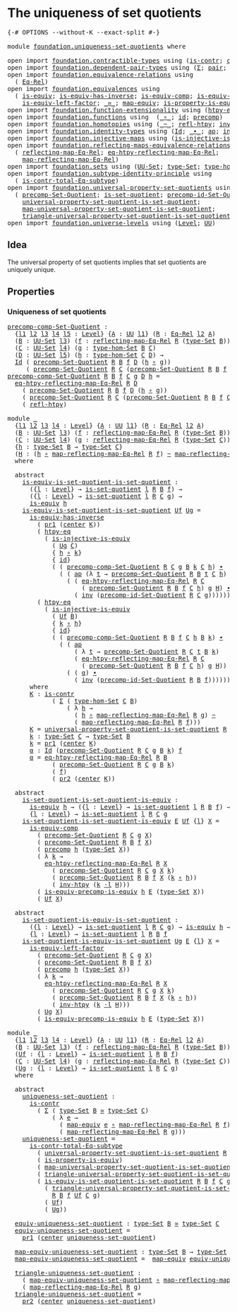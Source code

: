 # The uniqueness of set quotients

<pre class="Agda"><a id="44" class="Symbol">{-#</a> <a id="48" class="Keyword">OPTIONS</a> <a id="56" class="Pragma">--without-K</a> <a id="68" class="Pragma">--exact-split</a> <a id="82" class="Symbol">#-}</a>

<a id="87" class="Keyword">module</a> <a id="94" href="foundation.uniqueness-set-quotients.html" class="Module">foundation.uniqueness-set-quotients</a> <a id="130" class="Keyword">where</a>

<a id="137" class="Keyword">open</a> <a id="142" class="Keyword">import</a> <a id="149" href="foundation.contractible-types.html" class="Module">foundation.contractible-types</a> <a id="179" class="Keyword">using</a> <a id="185" class="Symbol">(</a><a id="186" href="foundation-core.contractible-types.html#992" class="Function">is-contr</a><a id="194" class="Symbol">;</a> <a id="196" href="foundation-core.contractible-types.html#1085" class="Function">center</a><a id="202" class="Symbol">)</a>
<a id="204" class="Keyword">open</a> <a id="209" class="Keyword">import</a> <a id="216" href="foundation.dependent-pair-types.html" class="Module">foundation.dependent-pair-types</a> <a id="248" class="Keyword">using</a> <a id="254" class="Symbol">(</a><a id="255" href="foundation-core.dependent-pair-types.html#502" class="Record">Σ</a><a id="256" class="Symbol">;</a> <a id="258" href="foundation-core.dependent-pair-types.html#575" class="InductiveConstructor">pair</a><a id="262" class="Symbol">;</a> <a id="264" href="foundation-core.dependent-pair-types.html#592" class="Field">pr1</a><a id="267" class="Symbol">;</a> <a id="269" href="foundation-core.dependent-pair-types.html#604" class="Field">pr2</a><a id="272" class="Symbol">)</a>
<a id="274" class="Keyword">open</a> <a id="279" class="Keyword">import</a> <a id="286" href="foundation.equivalence-relations.html" class="Module">foundation.equivalence-relations</a> <a id="319" class="Keyword">using</a>
  <a id="327" class="Symbol">(</a> <a id="329" href="foundation.equivalence-relations.html#957" class="Function">Eq-Rel</a><a id="335" class="Symbol">)</a>
<a id="337" class="Keyword">open</a> <a id="342" class="Keyword">import</a> <a id="349" href="foundation.equivalences.html" class="Module">foundation.equivalences</a> <a id="373" class="Keyword">using</a>
  <a id="381" class="Symbol">(</a> <a id="383" href="foundation-core.equivalences.html#1542" class="Function">is-equiv</a><a id="391" class="Symbol">;</a> <a id="393" href="foundation-core.equivalences.html#2999" class="Function">is-equiv-has-inverse</a><a id="413" class="Symbol">;</a> <a id="415" href="foundation-core.equivalences.html#7183" class="Function">is-equiv-comp</a><a id="428" class="Symbol">;</a> <a id="430" href="foundation.equivalences.html#7869" class="Function">is-equiv-precomp-is-equiv</a><a id="455" class="Symbol">;</a>
    <a id="461" href="foundation-core.equivalences.html#8158" class="Function">is-equiv-left-factor</a><a id="481" class="Symbol">;</a> <a id="483" href="foundation-core.equivalences.html#1607" class="Function Operator">_≃_</a><a id="486" class="Symbol">;</a> <a id="488" href="foundation-core.equivalences.html#1807" class="Function">map-equiv</a><a id="497" class="Symbol">;</a> <a id="499" href="foundation.equivalences.html#12215" class="Function">is-property-is-equiv</a><a id="519" class="Symbol">)</a>
<a id="521" class="Keyword">open</a> <a id="526" class="Keyword">import</a> <a id="533" href="foundation.function-extensionality.html" class="Module">foundation.function-extensionality</a> <a id="568" class="Keyword">using</a> <a id="574" class="Symbol">(</a><a id="575" href="foundation-core.function-extensionality.html#964" class="Function">htpy-eq</a><a id="582" class="Symbol">)</a>
<a id="584" class="Keyword">open</a> <a id="589" class="Keyword">import</a> <a id="596" href="foundation.functions.html" class="Module">foundation.functions</a> <a id="617" class="Keyword">using</a>  <a id="624" class="Symbol">(</a><a id="625" href="foundation-core.functions.html#407" class="Function Operator">_∘_</a><a id="628" class="Symbol">;</a> <a id="630" href="foundation-core.functions.html#309" class="Function">id</a><a id="632" class="Symbol">;</a> <a id="634" href="foundation-core.functions.html#925" class="Function">precomp</a><a id="641" class="Symbol">)</a>
<a id="643" class="Keyword">open</a> <a id="648" class="Keyword">import</a> <a id="655" href="foundation.homotopies.html" class="Module">foundation.homotopies</a> <a id="677" class="Keyword">using</a> <a id="683" class="Symbol">(</a><a id="684" href="foundation-core.homotopies.html#467" class="Function Operator">_~_</a><a id="687" class="Symbol">;</a> <a id="689" href="foundation-core.homotopies.html#632" class="Function">refl-htpy</a><a id="698" class="Symbol">;</a> <a id="700" href="foundation-core.homotopies.html#889" class="Function">inv-htpy</a><a id="708" class="Symbol">;</a> <a id="710" href="foundation-core.homotopies.html#1768" class="Function Operator">_·l_</a><a id="714" class="Symbol">)</a>
<a id="716" class="Keyword">open</a> <a id="721" class="Keyword">import</a> <a id="728" href="foundation.identity-types.html" class="Module">foundation.identity-types</a> <a id="754" class="Keyword">using</a> <a id="760" class="Symbol">(</a><a id="761" href="foundation-core.identity-types.html#641" class="Datatype">Id</a><a id="763" class="Symbol">;</a> <a id="765" href="foundation-core.identity-types.html#1239" class="Function Operator">_∙_</a><a id="768" class="Symbol">;</a> <a id="770" href="foundation-core.identity-types.html#2853" class="Function">ap</a><a id="772" class="Symbol">;</a> <a id="774" href="foundation-core.identity-types.html#1552" class="Function">inv</a><a id="777" class="Symbol">)</a>
<a id="779" class="Keyword">open</a> <a id="784" class="Keyword">import</a> <a id="791" href="foundation.injective-maps.html" class="Module">foundation.injective-maps</a> <a id="817" class="Keyword">using</a> <a id="823" class="Symbol">(</a><a id="824" href="foundation.injective-maps.html#2755" class="Function">is-injective-is-equiv</a><a id="845" class="Symbol">)</a>
<a id="847" class="Keyword">open</a> <a id="852" class="Keyword">import</a> <a id="859" href="foundation.reflecting-maps-equivalence-relations.html" class="Module">foundation.reflecting-maps-equivalence-relations</a> <a id="908" class="Keyword">using</a>
  <a id="916" class="Symbol">(</a> <a id="918" href="foundation.reflecting-maps-equivalence-relations.html#1565" class="Function">reflecting-map-Eq-Rel</a><a id="939" class="Symbol">;</a> <a id="941" href="foundation.reflecting-maps-equivalence-relations.html#4967" class="Function">eq-htpy-reflecting-map-Eq-Rel</a><a id="970" class="Symbol">;</a>
    <a id="976" href="foundation.reflecting-maps-equivalence-relations.html#1687" class="Function">map-reflecting-map-Eq-Rel</a><a id="1001" class="Symbol">)</a>
<a id="1003" class="Keyword">open</a> <a id="1008" class="Keyword">import</a> <a id="1015" href="foundation.sets.html" class="Module">foundation.sets</a> <a id="1031" class="Keyword">using</a> <a id="1037" class="Symbol">(</a><a id="1038" href="foundation-core.sets.html#1177" class="Function">UU-Set</a><a id="1044" class="Symbol">;</a> <a id="1046" href="foundation-core.sets.html#1291" class="Function">type-Set</a><a id="1054" class="Symbol">;</a> <a id="1056" href="foundation.sets.html#3622" class="Function">type-hom-Set</a><a id="1068" class="Symbol">)</a>
<a id="1070" class="Keyword">open</a> <a id="1075" class="Keyword">import</a> <a id="1082" href="foundation.subtype-identity-principle.html" class="Module">foundation.subtype-identity-principle</a> <a id="1120" class="Keyword">using</a>
  <a id="1128" class="Symbol">(</a> <a id="1130" href="foundation-core.subtype-identity-principle.html#1572" class="Function">is-contr-total-Eq-subtype</a><a id="1155" class="Symbol">)</a>
<a id="1157" class="Keyword">open</a> <a id="1162" class="Keyword">import</a> <a id="1169" href="foundation.universal-property-set-quotients.html" class="Module">foundation.universal-property-set-quotients</a> <a id="1213" class="Keyword">using</a>
  <a id="1221" class="Symbol">(</a> <a id="1223" href="foundation.universal-property-set-quotients.html#4303" class="Function">precomp-Set-Quotient</a><a id="1243" class="Symbol">;</a> <a id="1245" href="foundation.universal-property-set-quotients.html#4582" class="Function">is-set-quotient</a><a id="1260" class="Symbol">;</a> <a id="1262" href="foundation.universal-property-set-quotients.html#5560" class="Function">precomp-id-Set-Quotient</a><a id="1285" class="Symbol">;</a>
    <a id="1291" href="foundation.universal-property-set-quotients.html#6025" class="Function">universal-property-set-quotient-is-set-quotient</a><a id="1338" class="Symbol">;</a>
    <a id="1344" href="foundation.universal-property-set-quotients.html#6519" class="Function">map-universal-property-set-quotient-is-set-quotient</a><a id="1395" class="Symbol">;</a>
    <a id="1401" href="foundation.universal-property-set-quotients.html#6870" class="Function">triangle-universal-property-set-quotient-is-set-quotient</a><a id="1457" class="Symbol">)</a>
<a id="1459" class="Keyword">open</a> <a id="1464" class="Keyword">import</a> <a id="1471" href="foundation.universe-levels.html" class="Module">foundation.universe-levels</a> <a id="1498" class="Keyword">using</a> <a id="1504" class="Symbol">(</a><a id="1505" href="Agda.Primitive.html#597" class="Postulate">Level</a><a id="1510" class="Symbol">;</a> <a id="1512" href="foundation-core.universe-levels.html#222" class="Primitive">UU</a><a id="1514" class="Symbol">)</a>
</pre>
## Idea

The universal property of set quotients implies that set quotients are uniquely unique.

## Properties

### Uniqueness of set quotients

<pre class="Agda"><a id="precomp-comp-Set-Quotient"></a><a id="1675" href="foundation.uniqueness-set-quotients.html#1675" class="Function">precomp-comp-Set-Quotient</a> <a id="1701" class="Symbol">:</a>
  <a id="1705" class="Symbol">{</a><a id="1706" href="foundation.uniqueness-set-quotients.html#1706" class="Bound">l1</a> <a id="1709" href="foundation.uniqueness-set-quotients.html#1709" class="Bound">l2</a> <a id="1712" href="foundation.uniqueness-set-quotients.html#1712" class="Bound">l3</a> <a id="1715" href="foundation.uniqueness-set-quotients.html#1715" class="Bound">l4</a> <a id="1718" href="foundation.uniqueness-set-quotients.html#1718" class="Bound">l5</a> <a id="1721" class="Symbol">:</a> <a id="1723" href="Agda.Primitive.html#597" class="Postulate">Level</a><a id="1728" class="Symbol">}</a> <a id="1730" class="Symbol">{</a><a id="1731" href="foundation.uniqueness-set-quotients.html#1731" class="Bound">A</a> <a id="1733" class="Symbol">:</a> <a id="1735" href="foundation-core.universe-levels.html#222" class="Primitive">UU</a> <a id="1738" href="foundation.uniqueness-set-quotients.html#1706" class="Bound">l1</a><a id="1740" class="Symbol">}</a> <a id="1742" class="Symbol">(</a><a id="1743" href="foundation.uniqueness-set-quotients.html#1743" class="Bound">R</a> <a id="1745" class="Symbol">:</a> <a id="1747" href="foundation.equivalence-relations.html#957" class="Function">Eq-Rel</a> <a id="1754" href="foundation.uniqueness-set-quotients.html#1709" class="Bound">l2</a> <a id="1757" href="foundation.uniqueness-set-quotients.html#1731" class="Bound">A</a><a id="1758" class="Symbol">)</a>
  <a id="1762" class="Symbol">(</a><a id="1763" href="foundation.uniqueness-set-quotients.html#1763" class="Bound">B</a> <a id="1765" class="Symbol">:</a> <a id="1767" href="foundation-core.sets.html#1177" class="Function">UU-Set</a> <a id="1774" href="foundation.uniqueness-set-quotients.html#1712" class="Bound">l3</a><a id="1776" class="Symbol">)</a> <a id="1778" class="Symbol">(</a><a id="1779" href="foundation.uniqueness-set-quotients.html#1779" class="Bound">f</a> <a id="1781" class="Symbol">:</a> <a id="1783" href="foundation.reflecting-maps-equivalence-relations.html#1565" class="Function">reflecting-map-Eq-Rel</a> <a id="1805" href="foundation.uniqueness-set-quotients.html#1743" class="Bound">R</a> <a id="1807" class="Symbol">(</a><a id="1808" href="foundation-core.sets.html#1291" class="Function">type-Set</a> <a id="1817" href="foundation.uniqueness-set-quotients.html#1763" class="Bound">B</a><a id="1818" class="Symbol">))</a>
  <a id="1823" class="Symbol">(</a><a id="1824" href="foundation.uniqueness-set-quotients.html#1824" class="Bound">C</a> <a id="1826" class="Symbol">:</a> <a id="1828" href="foundation-core.sets.html#1177" class="Function">UU-Set</a> <a id="1835" href="foundation.uniqueness-set-quotients.html#1715" class="Bound">l4</a><a id="1837" class="Symbol">)</a> <a id="1839" class="Symbol">(</a><a id="1840" href="foundation.uniqueness-set-quotients.html#1840" class="Bound">g</a> <a id="1842" class="Symbol">:</a> <a id="1844" href="foundation.sets.html#3622" class="Function">type-hom-Set</a> <a id="1857" href="foundation.uniqueness-set-quotients.html#1763" class="Bound">B</a> <a id="1859" href="foundation.uniqueness-set-quotients.html#1824" class="Bound">C</a><a id="1860" class="Symbol">)</a>
  <a id="1864" class="Symbol">(</a><a id="1865" href="foundation.uniqueness-set-quotients.html#1865" class="Bound">D</a> <a id="1867" class="Symbol">:</a> <a id="1869" href="foundation-core.sets.html#1177" class="Function">UU-Set</a> <a id="1876" href="foundation.uniqueness-set-quotients.html#1718" class="Bound">l5</a><a id="1878" class="Symbol">)</a> <a id="1880" class="Symbol">(</a><a id="1881" href="foundation.uniqueness-set-quotients.html#1881" class="Bound">h</a> <a id="1883" class="Symbol">:</a> <a id="1885" href="foundation.sets.html#3622" class="Function">type-hom-Set</a> <a id="1898" href="foundation.uniqueness-set-quotients.html#1824" class="Bound">C</a> <a id="1900" href="foundation.uniqueness-set-quotients.html#1865" class="Bound">D</a><a id="1901" class="Symbol">)</a> <a id="1903" class="Symbol">→</a>
  <a id="1907" href="foundation-core.identity-types.html#641" class="Datatype">Id</a> <a id="1910" class="Symbol">(</a> <a id="1912" href="foundation.universal-property-set-quotients.html#4303" class="Function">precomp-Set-Quotient</a> <a id="1933" href="foundation.uniqueness-set-quotients.html#1743" class="Bound">R</a> <a id="1935" href="foundation.uniqueness-set-quotients.html#1763" class="Bound">B</a> <a id="1937" href="foundation.uniqueness-set-quotients.html#1779" class="Bound">f</a> <a id="1939" href="foundation.uniqueness-set-quotients.html#1865" class="Bound">D</a> <a id="1941" class="Symbol">(</a><a id="1942" href="foundation.uniqueness-set-quotients.html#1881" class="Bound">h</a> <a id="1944" href="foundation-core.functions.html#407" class="Function Operator">∘</a> <a id="1946" href="foundation.uniqueness-set-quotients.html#1840" class="Bound">g</a><a id="1947" class="Symbol">))</a>
     <a id="1955" class="Symbol">(</a> <a id="1957" href="foundation.universal-property-set-quotients.html#4303" class="Function">precomp-Set-Quotient</a> <a id="1978" href="foundation.uniqueness-set-quotients.html#1743" class="Bound">R</a> <a id="1980" href="foundation.uniqueness-set-quotients.html#1824" class="Bound">C</a> <a id="1982" class="Symbol">(</a><a id="1983" href="foundation.universal-property-set-quotients.html#4303" class="Function">precomp-Set-Quotient</a> <a id="2004" href="foundation.uniqueness-set-quotients.html#1743" class="Bound">R</a> <a id="2006" href="foundation.uniqueness-set-quotients.html#1763" class="Bound">B</a> <a id="2008" href="foundation.uniqueness-set-quotients.html#1779" class="Bound">f</a> <a id="2010" href="foundation.uniqueness-set-quotients.html#1824" class="Bound">C</a> <a id="2012" href="foundation.uniqueness-set-quotients.html#1840" class="Bound">g</a><a id="2013" class="Symbol">)</a> <a id="2015" href="foundation.uniqueness-set-quotients.html#1865" class="Bound">D</a> <a id="2017" href="foundation.uniqueness-set-quotients.html#1881" class="Bound">h</a><a id="2018" class="Symbol">)</a>
<a id="2020" href="foundation.uniqueness-set-quotients.html#1675" class="Function">precomp-comp-Set-Quotient</a> <a id="2046" href="foundation.uniqueness-set-quotients.html#2046" class="Bound">R</a> <a id="2048" href="foundation.uniqueness-set-quotients.html#2048" class="Bound">B</a> <a id="2050" href="foundation.uniqueness-set-quotients.html#2050" class="Bound">f</a> <a id="2052" href="foundation.uniqueness-set-quotients.html#2052" class="Bound">C</a> <a id="2054" href="foundation.uniqueness-set-quotients.html#2054" class="Bound">g</a> <a id="2056" href="foundation.uniqueness-set-quotients.html#2056" class="Bound">D</a> <a id="2058" href="foundation.uniqueness-set-quotients.html#2058" class="Bound">h</a> <a id="2060" class="Symbol">=</a>
  <a id="2064" href="foundation.reflecting-maps-equivalence-relations.html#4967" class="Function">eq-htpy-reflecting-map-Eq-Rel</a> <a id="2094" href="foundation.uniqueness-set-quotients.html#2046" class="Bound">R</a> <a id="2096" href="foundation.uniqueness-set-quotients.html#2056" class="Bound">D</a>
    <a id="2102" class="Symbol">(</a> <a id="2104" href="foundation.universal-property-set-quotients.html#4303" class="Function">precomp-Set-Quotient</a> <a id="2125" href="foundation.uniqueness-set-quotients.html#2046" class="Bound">R</a> <a id="2127" href="foundation.uniqueness-set-quotients.html#2048" class="Bound">B</a> <a id="2129" href="foundation.uniqueness-set-quotients.html#2050" class="Bound">f</a> <a id="2131" href="foundation.uniqueness-set-quotients.html#2056" class="Bound">D</a> <a id="2133" class="Symbol">(</a><a id="2134" href="foundation.uniqueness-set-quotients.html#2058" class="Bound">h</a> <a id="2136" href="foundation-core.functions.html#407" class="Function Operator">∘</a> <a id="2138" href="foundation.uniqueness-set-quotients.html#2054" class="Bound">g</a><a id="2139" class="Symbol">))</a>
    <a id="2146" class="Symbol">(</a> <a id="2148" href="foundation.universal-property-set-quotients.html#4303" class="Function">precomp-Set-Quotient</a> <a id="2169" href="foundation.uniqueness-set-quotients.html#2046" class="Bound">R</a> <a id="2171" href="foundation.uniqueness-set-quotients.html#2052" class="Bound">C</a> <a id="2173" class="Symbol">(</a><a id="2174" href="foundation.universal-property-set-quotients.html#4303" class="Function">precomp-Set-Quotient</a> <a id="2195" href="foundation.uniqueness-set-quotients.html#2046" class="Bound">R</a> <a id="2197" href="foundation.uniqueness-set-quotients.html#2048" class="Bound">B</a> <a id="2199" href="foundation.uniqueness-set-quotients.html#2050" class="Bound">f</a> <a id="2201" href="foundation.uniqueness-set-quotients.html#2052" class="Bound">C</a> <a id="2203" href="foundation.uniqueness-set-quotients.html#2054" class="Bound">g</a><a id="2204" class="Symbol">)</a> <a id="2206" href="foundation.uniqueness-set-quotients.html#2056" class="Bound">D</a> <a id="2208" href="foundation.uniqueness-set-quotients.html#2058" class="Bound">h</a><a id="2209" class="Symbol">)</a>
    <a id="2215" class="Symbol">(</a> <a id="2217" href="foundation-core.homotopies.html#632" class="Function">refl-htpy</a><a id="2226" class="Symbol">)</a>

<a id="2229" class="Keyword">module</a> <a id="2236" href="foundation.uniqueness-set-quotients.html#2236" class="Module">_</a>
  <a id="2240" class="Symbol">{</a><a id="2241" href="foundation.uniqueness-set-quotients.html#2241" class="Bound">l1</a> <a id="2244" href="foundation.uniqueness-set-quotients.html#2244" class="Bound">l2</a> <a id="2247" href="foundation.uniqueness-set-quotients.html#2247" class="Bound">l3</a> <a id="2250" href="foundation.uniqueness-set-quotients.html#2250" class="Bound">l4</a> <a id="2253" class="Symbol">:</a> <a id="2255" href="Agda.Primitive.html#597" class="Postulate">Level</a><a id="2260" class="Symbol">}</a> <a id="2262" class="Symbol">{</a><a id="2263" href="foundation.uniqueness-set-quotients.html#2263" class="Bound">A</a> <a id="2265" class="Symbol">:</a> <a id="2267" href="foundation-core.universe-levels.html#222" class="Primitive">UU</a> <a id="2270" href="foundation.uniqueness-set-quotients.html#2241" class="Bound">l1</a><a id="2272" class="Symbol">}</a> <a id="2274" class="Symbol">(</a><a id="2275" href="foundation.uniqueness-set-quotients.html#2275" class="Bound">R</a> <a id="2277" class="Symbol">:</a> <a id="2279" href="foundation.equivalence-relations.html#957" class="Function">Eq-Rel</a> <a id="2286" href="foundation.uniqueness-set-quotients.html#2244" class="Bound">l2</a> <a id="2289" href="foundation.uniqueness-set-quotients.html#2263" class="Bound">A</a><a id="2290" class="Symbol">)</a>
  <a id="2294" class="Symbol">(</a><a id="2295" href="foundation.uniqueness-set-quotients.html#2295" class="Bound">B</a> <a id="2297" class="Symbol">:</a> <a id="2299" href="foundation-core.sets.html#1177" class="Function">UU-Set</a> <a id="2306" href="foundation.uniqueness-set-quotients.html#2247" class="Bound">l3</a><a id="2308" class="Symbol">)</a> <a id="2310" class="Symbol">(</a><a id="2311" href="foundation.uniqueness-set-quotients.html#2311" class="Bound">f</a> <a id="2313" class="Symbol">:</a> <a id="2315" href="foundation.reflecting-maps-equivalence-relations.html#1565" class="Function">reflecting-map-Eq-Rel</a> <a id="2337" href="foundation.uniqueness-set-quotients.html#2275" class="Bound">R</a> <a id="2339" class="Symbol">(</a><a id="2340" href="foundation-core.sets.html#1291" class="Function">type-Set</a> <a id="2349" href="foundation.uniqueness-set-quotients.html#2295" class="Bound">B</a><a id="2350" class="Symbol">))</a>
  <a id="2355" class="Symbol">(</a><a id="2356" href="foundation.uniqueness-set-quotients.html#2356" class="Bound">C</a> <a id="2358" class="Symbol">:</a> <a id="2360" href="foundation-core.sets.html#1177" class="Function">UU-Set</a> <a id="2367" href="foundation.uniqueness-set-quotients.html#2250" class="Bound">l4</a><a id="2369" class="Symbol">)</a> <a id="2371" class="Symbol">(</a><a id="2372" href="foundation.uniqueness-set-quotients.html#2372" class="Bound">g</a> <a id="2374" class="Symbol">:</a> <a id="2376" href="foundation.reflecting-maps-equivalence-relations.html#1565" class="Function">reflecting-map-Eq-Rel</a> <a id="2398" href="foundation.uniqueness-set-quotients.html#2275" class="Bound">R</a> <a id="2400" class="Symbol">(</a><a id="2401" href="foundation-core.sets.html#1291" class="Function">type-Set</a> <a id="2410" href="foundation.uniqueness-set-quotients.html#2356" class="Bound">C</a><a id="2411" class="Symbol">))</a>
  <a id="2416" class="Symbol">{</a><a id="2417" href="foundation.uniqueness-set-quotients.html#2417" class="Bound">h</a> <a id="2419" class="Symbol">:</a> <a id="2421" href="foundation-core.sets.html#1291" class="Function">type-Set</a> <a id="2430" href="foundation.uniqueness-set-quotients.html#2295" class="Bound">B</a> <a id="2432" class="Symbol">→</a> <a id="2434" href="foundation-core.sets.html#1291" class="Function">type-Set</a> <a id="2443" href="foundation.uniqueness-set-quotients.html#2356" class="Bound">C</a><a id="2444" class="Symbol">}</a>
  <a id="2448" class="Symbol">(</a><a id="2449" href="foundation.uniqueness-set-quotients.html#2449" class="Bound">H</a> <a id="2451" class="Symbol">:</a> <a id="2453" class="Symbol">(</a><a id="2454" href="foundation.uniqueness-set-quotients.html#2417" class="Bound">h</a> <a id="2456" href="foundation-core.functions.html#407" class="Function Operator">∘</a> <a id="2458" href="foundation.reflecting-maps-equivalence-relations.html#1687" class="Function">map-reflecting-map-Eq-Rel</a> <a id="2484" href="foundation.uniqueness-set-quotients.html#2275" class="Bound">R</a> <a id="2486" href="foundation.uniqueness-set-quotients.html#2311" class="Bound">f</a><a id="2487" class="Symbol">)</a> <a id="2489" href="foundation-core.homotopies.html#467" class="Function Operator">~</a> <a id="2491" href="foundation.reflecting-maps-equivalence-relations.html#1687" class="Function">map-reflecting-map-Eq-Rel</a> <a id="2517" href="foundation.uniqueness-set-quotients.html#2275" class="Bound">R</a> <a id="2519" href="foundation.uniqueness-set-quotients.html#2372" class="Bound">g</a><a id="2520" class="Symbol">)</a>
  <a id="2524" class="Keyword">where</a>

  <a id="2533" class="Keyword">abstract</a>
    <a id="2546" href="foundation.uniqueness-set-quotients.html#2546" class="Function">is-equiv-is-set-quotient-is-set-quotient</a> <a id="2587" class="Symbol">:</a>
      <a id="2595" class="Symbol">({</a><a id="2597" href="foundation.uniqueness-set-quotients.html#2597" class="Bound">l</a> <a id="2599" class="Symbol">:</a> <a id="2601" href="Agda.Primitive.html#597" class="Postulate">Level</a><a id="2606" class="Symbol">}</a> <a id="2608" class="Symbol">→</a> <a id="2610" href="foundation.universal-property-set-quotients.html#4582" class="Function">is-set-quotient</a> <a id="2626" href="foundation.uniqueness-set-quotients.html#2597" class="Bound">l</a> <a id="2628" href="foundation.uniqueness-set-quotients.html#2275" class="Bound">R</a> <a id="2630" href="foundation.uniqueness-set-quotients.html#2295" class="Bound">B</a> <a id="2632" href="foundation.uniqueness-set-quotients.html#2311" class="Bound">f</a><a id="2633" class="Symbol">)</a> <a id="2635" class="Symbol">→</a>
      <a id="2643" class="Symbol">({</a><a id="2645" href="foundation.uniqueness-set-quotients.html#2645" class="Bound">l</a> <a id="2647" class="Symbol">:</a> <a id="2649" href="Agda.Primitive.html#597" class="Postulate">Level</a><a id="2654" class="Symbol">}</a> <a id="2656" class="Symbol">→</a> <a id="2658" href="foundation.universal-property-set-quotients.html#4582" class="Function">is-set-quotient</a> <a id="2674" href="foundation.uniqueness-set-quotients.html#2645" class="Bound">l</a> <a id="2676" href="foundation.uniqueness-set-quotients.html#2275" class="Bound">R</a> <a id="2678" href="foundation.uniqueness-set-quotients.html#2356" class="Bound">C</a> <a id="2680" href="foundation.uniqueness-set-quotients.html#2372" class="Bound">g</a><a id="2681" class="Symbol">)</a> <a id="2683" class="Symbol">→</a>
      <a id="2691" href="foundation-core.equivalences.html#1542" class="Function">is-equiv</a> <a id="2700" href="foundation.uniqueness-set-quotients.html#2417" class="Bound">h</a>
    <a id="2706" href="foundation.uniqueness-set-quotients.html#2546" class="Function">is-equiv-is-set-quotient-is-set-quotient</a> <a id="2747" href="foundation.uniqueness-set-quotients.html#2747" class="Bound">Uf</a> <a id="2750" href="foundation.uniqueness-set-quotients.html#2750" class="Bound">Ug</a> <a id="2753" class="Symbol">=</a>
      <a id="2761" href="foundation-core.equivalences.html#2999" class="Function">is-equiv-has-inverse</a> 
        <a id="2791" class="Symbol">(</a> <a id="2793" href="foundation-core.dependent-pair-types.html#592" class="Field">pr1</a> <a id="2797" class="Symbol">(</a><a id="2798" href="foundation-core.contractible-types.html#1085" class="Function">center</a> <a id="2805" href="foundation.uniqueness-set-quotients.html#3691" class="Function">K</a><a id="2806" class="Symbol">))</a>
        <a id="2817" class="Symbol">(</a> <a id="2819" href="foundation-core.function-extensionality.html#964" class="Function">htpy-eq</a>
          <a id="2837" class="Symbol">(</a> <a id="2839" href="foundation.injective-maps.html#2755" class="Function">is-injective-is-equiv</a>
            <a id="2873" class="Symbol">(</a> <a id="2875" href="foundation.uniqueness-set-quotients.html#2750" class="Bound">Ug</a> <a id="2878" href="foundation.uniqueness-set-quotients.html#2356" class="Bound">C</a><a id="2879" class="Symbol">)</a>
            <a id="2893" class="Symbol">{</a> <a id="2895" href="foundation.uniqueness-set-quotients.html#2417" class="Bound">h</a> <a id="2897" href="foundation-core.functions.html#407" class="Function Operator">∘</a> <a id="2899" href="foundation.uniqueness-set-quotients.html#3951" class="Function">k</a><a id="2900" class="Symbol">}</a>
            <a id="2914" class="Symbol">{</a> <a id="2916" href="foundation-core.functions.html#309" class="Function">id</a><a id="2918" class="Symbol">}</a>
            <a id="2932" class="Symbol">(</a> <a id="2934" class="Symbol">(</a> <a id="2936" href="foundation.uniqueness-set-quotients.html#1675" class="Function">precomp-comp-Set-Quotient</a> <a id="2962" href="foundation.uniqueness-set-quotients.html#2275" class="Bound">R</a> <a id="2964" href="foundation.uniqueness-set-quotients.html#2356" class="Bound">C</a> <a id="2966" href="foundation.uniqueness-set-quotients.html#2372" class="Bound">g</a> <a id="2968" href="foundation.uniqueness-set-quotients.html#2295" class="Bound">B</a> <a id="2970" href="foundation.uniqueness-set-quotients.html#3951" class="Function">k</a> <a id="2972" href="foundation.uniqueness-set-quotients.html#2356" class="Bound">C</a> <a id="2974" href="foundation.uniqueness-set-quotients.html#2417" class="Bound">h</a><a id="2975" class="Symbol">)</a> <a id="2977" href="foundation-core.identity-types.html#1239" class="Function Operator">∙</a>
              <a id="2993" class="Symbol">(</a> <a id="2995" class="Symbol">(</a> <a id="2997" href="foundation-core.identity-types.html#2853" class="Function">ap</a> <a id="3000" class="Symbol">(λ</a> <a id="3003" href="foundation.uniqueness-set-quotients.html#3003" class="Bound">t</a> <a id="3005" class="Symbol">→</a> <a id="3007" href="foundation.universal-property-set-quotients.html#4303" class="Function">precomp-Set-Quotient</a> <a id="3028" href="foundation.uniqueness-set-quotients.html#2275" class="Bound">R</a> <a id="3030" href="foundation.uniqueness-set-quotients.html#2295" class="Bound">B</a> <a id="3032" href="foundation.uniqueness-set-quotients.html#3003" class="Bound">t</a> <a id="3034" href="foundation.uniqueness-set-quotients.html#2356" class="Bound">C</a> <a id="3036" href="foundation.uniqueness-set-quotients.html#2417" class="Bound">h</a><a id="3037" class="Symbol">)</a> <a id="3039" href="foundation.uniqueness-set-quotients.html#4010" class="Function">α</a><a id="3040" class="Symbol">)</a> <a id="3042" href="foundation-core.identity-types.html#1239" class="Function Operator">∙</a>
                <a id="3060" class="Symbol">(</a> <a id="3062" class="Symbol">(</a> <a id="3064" href="foundation.reflecting-maps-equivalence-relations.html#4967" class="Function">eq-htpy-reflecting-map-Eq-Rel</a> <a id="3094" href="foundation.uniqueness-set-quotients.html#2275" class="Bound">R</a> <a id="3096" href="foundation.uniqueness-set-quotients.html#2356" class="Bound">C</a>
                    <a id="3118" class="Symbol">(</a> <a id="3120" href="foundation.universal-property-set-quotients.html#4303" class="Function">precomp-Set-Quotient</a> <a id="3141" href="foundation.uniqueness-set-quotients.html#2275" class="Bound">R</a> <a id="3143" href="foundation.uniqueness-set-quotients.html#2295" class="Bound">B</a> <a id="3145" href="foundation.uniqueness-set-quotients.html#2311" class="Bound">f</a> <a id="3147" href="foundation.uniqueness-set-quotients.html#2356" class="Bound">C</a> <a id="3149" href="foundation.uniqueness-set-quotients.html#2417" class="Bound">h</a><a id="3150" class="Symbol">)</a> <a id="3152" href="foundation.uniqueness-set-quotients.html#2372" class="Bound">g</a> <a id="3154" href="foundation.uniqueness-set-quotients.html#2449" class="Bound">H</a><a id="3155" class="Symbol">)</a> <a id="3157" href="foundation-core.identity-types.html#1239" class="Function Operator">∙</a>
                  <a id="3177" class="Symbol">(</a> <a id="3179" href="foundation-core.identity-types.html#1552" class="Function">inv</a> <a id="3183" class="Symbol">(</a><a id="3184" href="foundation.universal-property-set-quotients.html#5560" class="Function">precomp-id-Set-Quotient</a> <a id="3208" href="foundation.uniqueness-set-quotients.html#2275" class="Bound">R</a> <a id="3210" href="foundation.uniqueness-set-quotients.html#2356" class="Bound">C</a> <a id="3212" href="foundation.uniqueness-set-quotients.html#2372" class="Bound">g</a><a id="3213" class="Symbol">)))))))</a>
        <a id="3229" class="Symbol">(</a> <a id="3231" href="foundation-core.function-extensionality.html#964" class="Function">htpy-eq</a>
          <a id="3249" class="Symbol">(</a> <a id="3251" href="foundation.injective-maps.html#2755" class="Function">is-injective-is-equiv</a>
            <a id="3285" class="Symbol">(</a> <a id="3287" href="foundation.uniqueness-set-quotients.html#2747" class="Bound">Uf</a> <a id="3290" href="foundation.uniqueness-set-quotients.html#2295" class="Bound">B</a><a id="3291" class="Symbol">)</a>
            <a id="3305" class="Symbol">{</a> <a id="3307" href="foundation.uniqueness-set-quotients.html#3951" class="Function">k</a> <a id="3309" href="foundation-core.functions.html#407" class="Function Operator">∘</a> <a id="3311" href="foundation.uniqueness-set-quotients.html#2417" class="Bound">h</a><a id="3312" class="Symbol">}</a>
            <a id="3326" class="Symbol">{</a> <a id="3328" href="foundation-core.functions.html#309" class="Function">id</a><a id="3330" class="Symbol">}</a>
            <a id="3344" class="Symbol">(</a> <a id="3346" class="Symbol">(</a> <a id="3348" href="foundation.uniqueness-set-quotients.html#1675" class="Function">precomp-comp-Set-Quotient</a> <a id="3374" href="foundation.uniqueness-set-quotients.html#2275" class="Bound">R</a> <a id="3376" href="foundation.uniqueness-set-quotients.html#2295" class="Bound">B</a> <a id="3378" href="foundation.uniqueness-set-quotients.html#2311" class="Bound">f</a> <a id="3380" href="foundation.uniqueness-set-quotients.html#2356" class="Bound">C</a> <a id="3382" href="foundation.uniqueness-set-quotients.html#2417" class="Bound">h</a> <a id="3384" href="foundation.uniqueness-set-quotients.html#2295" class="Bound">B</a> <a id="3386" href="foundation.uniqueness-set-quotients.html#3951" class="Function">k</a><a id="3387" class="Symbol">)</a> <a id="3389" href="foundation-core.identity-types.html#1239" class="Function Operator">∙</a>
              <a id="3405" class="Symbol">(</a> <a id="3407" class="Symbol">(</a> <a id="3409" href="foundation-core.identity-types.html#2853" class="Function">ap</a>
                  <a id="3430" class="Symbol">(</a> <a id="3432" class="Symbol">λ</a> <a id="3434" href="foundation.uniqueness-set-quotients.html#3434" class="Bound">t</a> <a id="3436" class="Symbol">→</a> <a id="3438" href="foundation.universal-property-set-quotients.html#4303" class="Function">precomp-Set-Quotient</a> <a id="3459" href="foundation.uniqueness-set-quotients.html#2275" class="Bound">R</a> <a id="3461" href="foundation.uniqueness-set-quotients.html#2356" class="Bound">C</a> <a id="3463" href="foundation.uniqueness-set-quotients.html#3434" class="Bound">t</a> <a id="3465" href="foundation.uniqueness-set-quotients.html#2295" class="Bound">B</a> <a id="3467" href="foundation.uniqueness-set-quotients.html#3951" class="Function">k</a><a id="3468" class="Symbol">)</a>
                  <a id="3488" class="Symbol">(</a> <a id="3490" href="foundation.reflecting-maps-equivalence-relations.html#4967" class="Function">eq-htpy-reflecting-map-Eq-Rel</a> <a id="3520" href="foundation.uniqueness-set-quotients.html#2275" class="Bound">R</a> <a id="3522" href="foundation.uniqueness-set-quotients.html#2356" class="Bound">C</a>
                    <a id="3544" class="Symbol">(</a> <a id="3546" href="foundation.universal-property-set-quotients.html#4303" class="Function">precomp-Set-Quotient</a> <a id="3567" href="foundation.uniqueness-set-quotients.html#2275" class="Bound">R</a> <a id="3569" href="foundation.uniqueness-set-quotients.html#2295" class="Bound">B</a> <a id="3571" href="foundation.uniqueness-set-quotients.html#2311" class="Bound">f</a> <a id="3573" href="foundation.uniqueness-set-quotients.html#2356" class="Bound">C</a> <a id="3575" href="foundation.uniqueness-set-quotients.html#2417" class="Bound">h</a><a id="3576" class="Symbol">)</a> <a id="3578" href="foundation.uniqueness-set-quotients.html#2372" class="Bound">g</a> <a id="3580" href="foundation.uniqueness-set-quotients.html#2449" class="Bound">H</a><a id="3581" class="Symbol">))</a> <a id="3584" href="foundation-core.identity-types.html#1239" class="Function Operator">∙</a>
                <a id="3602" class="Symbol">(</a> <a id="3604" class="Symbol">(</a> <a id="3606" href="foundation.uniqueness-set-quotients.html#4010" class="Function">α</a><a id="3607" class="Symbol">)</a> <a id="3609" href="foundation-core.identity-types.html#1239" class="Function Operator">∙</a>
                  <a id="3629" class="Symbol">(</a> <a id="3631" href="foundation-core.identity-types.html#1552" class="Function">inv</a> <a id="3635" class="Symbol">(</a><a id="3636" href="foundation.universal-property-set-quotients.html#5560" class="Function">precomp-id-Set-Quotient</a> <a id="3660" href="foundation.uniqueness-set-quotients.html#2275" class="Bound">R</a> <a id="3662" href="foundation.uniqueness-set-quotients.html#2295" class="Bound">B</a> <a id="3664" href="foundation.uniqueness-set-quotients.html#2311" class="Bound">f</a><a id="3665" class="Symbol">)))))))</a>
      <a id="3679" class="Keyword">where</a>
      <a id="3691" href="foundation.uniqueness-set-quotients.html#3691" class="Function">K</a> <a id="3693" class="Symbol">:</a> <a id="3695" href="foundation-core.contractible-types.html#992" class="Function">is-contr</a>
            <a id="3716" class="Symbol">(</a> <a id="3718" href="foundation-core.dependent-pair-types.html#502" class="Record">Σ</a> <a id="3720" class="Symbol">(</a> <a id="3722" href="foundation.sets.html#3622" class="Function">type-hom-Set</a> <a id="3735" href="foundation.uniqueness-set-quotients.html#2356" class="Bound">C</a> <a id="3737" href="foundation.uniqueness-set-quotients.html#2295" class="Bound">B</a><a id="3738" class="Symbol">)</a>
                <a id="3756" class="Symbol">(</a> <a id="3758" class="Symbol">λ</a> <a id="3760" href="foundation.uniqueness-set-quotients.html#3760" class="Bound">h</a> <a id="3762" class="Symbol">→</a>
                  <a id="3782" class="Symbol">(</a> <a id="3784" href="foundation.uniqueness-set-quotients.html#3760" class="Bound">h</a> <a id="3786" href="foundation-core.functions.html#407" class="Function Operator">∘</a> <a id="3788" href="foundation.reflecting-maps-equivalence-relations.html#1687" class="Function">map-reflecting-map-Eq-Rel</a> <a id="3814" href="foundation.uniqueness-set-quotients.html#2275" class="Bound">R</a> <a id="3816" href="foundation.uniqueness-set-quotients.html#2372" class="Bound">g</a><a id="3817" class="Symbol">)</a> <a id="3819" href="foundation-core.homotopies.html#467" class="Function Operator">~</a>
                  <a id="3839" class="Symbol">(</a> <a id="3841" href="foundation.reflecting-maps-equivalence-relations.html#1687" class="Function">map-reflecting-map-Eq-Rel</a> <a id="3867" href="foundation.uniqueness-set-quotients.html#2275" class="Bound">R</a> <a id="3869" href="foundation.uniqueness-set-quotients.html#2311" class="Bound">f</a><a id="3870" class="Symbol">)))</a>
      <a id="3880" href="foundation.uniqueness-set-quotients.html#3691" class="Function">K</a> <a id="3882" class="Symbol">=</a> <a id="3884" href="foundation.universal-property-set-quotients.html#6025" class="Function">universal-property-set-quotient-is-set-quotient</a> <a id="3932" href="foundation.uniqueness-set-quotients.html#2275" class="Bound">R</a> <a id="3934" href="foundation.uniqueness-set-quotients.html#2356" class="Bound">C</a> <a id="3936" href="foundation.uniqueness-set-quotients.html#2372" class="Bound">g</a> <a id="3938" href="foundation.uniqueness-set-quotients.html#2750" class="Bound">Ug</a> <a id="3941" href="foundation.uniqueness-set-quotients.html#2295" class="Bound">B</a> <a id="3943" href="foundation.uniqueness-set-quotients.html#2311" class="Bound">f</a>
      <a id="3951" href="foundation.uniqueness-set-quotients.html#3951" class="Function">k</a> <a id="3953" class="Symbol">:</a> <a id="3955" href="foundation-core.sets.html#1291" class="Function">type-Set</a> <a id="3964" href="foundation.uniqueness-set-quotients.html#2356" class="Bound">C</a> <a id="3966" class="Symbol">→</a> <a id="3968" href="foundation-core.sets.html#1291" class="Function">type-Set</a> <a id="3977" href="foundation.uniqueness-set-quotients.html#2295" class="Bound">B</a>
      <a id="3985" href="foundation.uniqueness-set-quotients.html#3951" class="Function">k</a> <a id="3987" class="Symbol">=</a> <a id="3989" href="foundation-core.dependent-pair-types.html#592" class="Field">pr1</a> <a id="3993" class="Symbol">(</a><a id="3994" href="foundation-core.contractible-types.html#1085" class="Function">center</a> <a id="4001" href="foundation.uniqueness-set-quotients.html#3691" class="Function">K</a><a id="4002" class="Symbol">)</a>
      <a id="4010" href="foundation.uniqueness-set-quotients.html#4010" class="Function">α</a> <a id="4012" class="Symbol">:</a> <a id="4014" href="foundation-core.identity-types.html#641" class="Datatype">Id</a> <a id="4017" class="Symbol">(</a><a id="4018" href="foundation.universal-property-set-quotients.html#4303" class="Function">precomp-Set-Quotient</a> <a id="4039" href="foundation.uniqueness-set-quotients.html#2275" class="Bound">R</a> <a id="4041" href="foundation.uniqueness-set-quotients.html#2356" class="Bound">C</a> <a id="4043" href="foundation.uniqueness-set-quotients.html#2372" class="Bound">g</a> <a id="4045" href="foundation.uniqueness-set-quotients.html#2295" class="Bound">B</a> <a id="4047" href="foundation.uniqueness-set-quotients.html#3951" class="Function">k</a><a id="4048" class="Symbol">)</a> <a id="4050" href="foundation.uniqueness-set-quotients.html#2311" class="Bound">f</a>
      <a id="4058" href="foundation.uniqueness-set-quotients.html#4010" class="Function">α</a> <a id="4060" class="Symbol">=</a> <a id="4062" href="foundation.reflecting-maps-equivalence-relations.html#4967" class="Function">eq-htpy-reflecting-map-Eq-Rel</a> <a id="4092" href="foundation.uniqueness-set-quotients.html#2275" class="Bound">R</a> <a id="4094" href="foundation.uniqueness-set-quotients.html#2295" class="Bound">B</a>
            <a id="4108" class="Symbol">(</a> <a id="4110" href="foundation.universal-property-set-quotients.html#4303" class="Function">precomp-Set-Quotient</a> <a id="4131" href="foundation.uniqueness-set-quotients.html#2275" class="Bound">R</a> <a id="4133" href="foundation.uniqueness-set-quotients.html#2356" class="Bound">C</a> <a id="4135" href="foundation.uniqueness-set-quotients.html#2372" class="Bound">g</a> <a id="4137" href="foundation.uniqueness-set-quotients.html#2295" class="Bound">B</a> <a id="4139" href="foundation.uniqueness-set-quotients.html#3951" class="Function">k</a><a id="4140" class="Symbol">)</a>
            <a id="4154" class="Symbol">(</a> <a id="4156" href="foundation.uniqueness-set-quotients.html#2311" class="Bound">f</a><a id="4157" class="Symbol">)</a>
            <a id="4171" class="Symbol">(</a> <a id="4173" href="foundation-core.dependent-pair-types.html#604" class="Field">pr2</a> <a id="4177" class="Symbol">(</a><a id="4178" href="foundation-core.contractible-types.html#1085" class="Function">center</a> <a id="4185" href="foundation.uniqueness-set-quotients.html#3691" class="Function">K</a><a id="4186" class="Symbol">))</a>

  <a id="4192" class="Keyword">abstract</a>
    <a id="4205" href="foundation.uniqueness-set-quotients.html#4205" class="Function">is-set-quotient-is-set-quotient-is-equiv</a> <a id="4246" class="Symbol">:</a>
      <a id="4254" href="foundation-core.equivalences.html#1542" class="Function">is-equiv</a> <a id="4263" href="foundation.uniqueness-set-quotients.html#2417" class="Bound">h</a> <a id="4265" class="Symbol">→</a> <a id="4267" class="Symbol">({</a><a id="4269" href="foundation.uniqueness-set-quotients.html#4269" class="Bound">l</a> <a id="4271" class="Symbol">:</a> <a id="4273" href="Agda.Primitive.html#597" class="Postulate">Level</a><a id="4278" class="Symbol">}</a> <a id="4280" class="Symbol">→</a> <a id="4282" href="foundation.universal-property-set-quotients.html#4582" class="Function">is-set-quotient</a> <a id="4298" href="foundation.uniqueness-set-quotients.html#4269" class="Bound">l</a> <a id="4300" href="foundation.uniqueness-set-quotients.html#2275" class="Bound">R</a> <a id="4302" href="foundation.uniqueness-set-quotients.html#2295" class="Bound">B</a> <a id="4304" href="foundation.uniqueness-set-quotients.html#2311" class="Bound">f</a><a id="4305" class="Symbol">)</a> <a id="4307" class="Symbol">→</a>
      <a id="4315" class="Symbol">{</a><a id="4316" href="foundation.uniqueness-set-quotients.html#4316" class="Bound">l</a> <a id="4318" class="Symbol">:</a> <a id="4320" href="Agda.Primitive.html#597" class="Postulate">Level</a><a id="4325" class="Symbol">}</a> <a id="4327" class="Symbol">→</a> <a id="4329" href="foundation.universal-property-set-quotients.html#4582" class="Function">is-set-quotient</a> <a id="4345" href="foundation.uniqueness-set-quotients.html#4316" class="Bound">l</a> <a id="4347" href="foundation.uniqueness-set-quotients.html#2275" class="Bound">R</a> <a id="4349" href="foundation.uniqueness-set-quotients.html#2356" class="Bound">C</a> <a id="4351" href="foundation.uniqueness-set-quotients.html#2372" class="Bound">g</a>
    <a id="4357" href="foundation.uniqueness-set-quotients.html#4205" class="Function">is-set-quotient-is-set-quotient-is-equiv</a> <a id="4398" href="foundation.uniqueness-set-quotients.html#4398" class="Bound">E</a> <a id="4400" href="foundation.uniqueness-set-quotients.html#4400" class="Bound">Uf</a> <a id="4403" class="Symbol">{</a><a id="4404" href="foundation.uniqueness-set-quotients.html#4404" class="Bound">l</a><a id="4405" class="Symbol">}</a> <a id="4407" href="foundation.uniqueness-set-quotients.html#4407" class="Bound">X</a> <a id="4409" class="Symbol">=</a>
      <a id="4417" href="foundation-core.equivalences.html#7183" class="Function">is-equiv-comp</a>
        <a id="4439" class="Symbol">(</a> <a id="4441" href="foundation.universal-property-set-quotients.html#4303" class="Function">precomp-Set-Quotient</a> <a id="4462" href="foundation.uniqueness-set-quotients.html#2275" class="Bound">R</a> <a id="4464" href="foundation.uniqueness-set-quotients.html#2356" class="Bound">C</a> <a id="4466" href="foundation.uniqueness-set-quotients.html#2372" class="Bound">g</a> <a id="4468" href="foundation.uniqueness-set-quotients.html#4407" class="Bound">X</a><a id="4469" class="Symbol">)</a>
        <a id="4479" class="Symbol">(</a> <a id="4481" href="foundation.universal-property-set-quotients.html#4303" class="Function">precomp-Set-Quotient</a> <a id="4502" href="foundation.uniqueness-set-quotients.html#2275" class="Bound">R</a> <a id="4504" href="foundation.uniqueness-set-quotients.html#2295" class="Bound">B</a> <a id="4506" href="foundation.uniqueness-set-quotients.html#2311" class="Bound">f</a> <a id="4508" href="foundation.uniqueness-set-quotients.html#4407" class="Bound">X</a><a id="4509" class="Symbol">)</a>
        <a id="4519" class="Symbol">(</a> <a id="4521" href="foundation-core.functions.html#925" class="Function">precomp</a> <a id="4529" href="foundation.uniqueness-set-quotients.html#2417" class="Bound">h</a> <a id="4531" class="Symbol">(</a><a id="4532" href="foundation-core.sets.html#1291" class="Function">type-Set</a> <a id="4541" href="foundation.uniqueness-set-quotients.html#4407" class="Bound">X</a><a id="4542" class="Symbol">))</a>
        <a id="4553" class="Symbol">(</a> <a id="4555" class="Symbol">λ</a> <a id="4557" href="foundation.uniqueness-set-quotients.html#4557" class="Bound">k</a> <a id="4559" class="Symbol">→</a>
          <a id="4571" href="foundation.reflecting-maps-equivalence-relations.html#4967" class="Function">eq-htpy-reflecting-map-Eq-Rel</a> <a id="4601" href="foundation.uniqueness-set-quotients.html#2275" class="Bound">R</a> <a id="4603" href="foundation.uniqueness-set-quotients.html#4407" class="Bound">X</a>
            <a id="4617" class="Symbol">(</a> <a id="4619" href="foundation.universal-property-set-quotients.html#4303" class="Function">precomp-Set-Quotient</a> <a id="4640" href="foundation.uniqueness-set-quotients.html#2275" class="Bound">R</a> <a id="4642" href="foundation.uniqueness-set-quotients.html#2356" class="Bound">C</a> <a id="4644" href="foundation.uniqueness-set-quotients.html#2372" class="Bound">g</a> <a id="4646" href="foundation.uniqueness-set-quotients.html#4407" class="Bound">X</a> <a id="4648" href="foundation.uniqueness-set-quotients.html#4557" class="Bound">k</a><a id="4649" class="Symbol">)</a>
            <a id="4663" class="Symbol">(</a> <a id="4665" href="foundation.universal-property-set-quotients.html#4303" class="Function">precomp-Set-Quotient</a> <a id="4686" href="foundation.uniqueness-set-quotients.html#2275" class="Bound">R</a> <a id="4688" href="foundation.uniqueness-set-quotients.html#2295" class="Bound">B</a> <a id="4690" href="foundation.uniqueness-set-quotients.html#2311" class="Bound">f</a> <a id="4692" href="foundation.uniqueness-set-quotients.html#4407" class="Bound">X</a> <a id="4694" class="Symbol">(</a><a id="4695" href="foundation.uniqueness-set-quotients.html#4557" class="Bound">k</a> <a id="4697" href="foundation-core.functions.html#407" class="Function Operator">∘</a> <a id="4699" href="foundation.uniqueness-set-quotients.html#2417" class="Bound">h</a><a id="4700" class="Symbol">))</a>
            <a id="4715" class="Symbol">(</a> <a id="4717" href="foundation-core.homotopies.html#889" class="Function">inv-htpy</a> <a id="4726" class="Symbol">(</a><a id="4727" href="foundation.uniqueness-set-quotients.html#4557" class="Bound">k</a> <a id="4729" href="foundation-core.homotopies.html#1768" class="Function Operator">·l</a> <a id="4732" href="foundation.uniqueness-set-quotients.html#2449" class="Bound">H</a><a id="4733" class="Symbol">)))</a>
        <a id="4745" class="Symbol">(</a> <a id="4747" href="foundation.equivalences.html#7869" class="Function">is-equiv-precomp-is-equiv</a> <a id="4773" href="foundation.uniqueness-set-quotients.html#2417" class="Bound">h</a> <a id="4775" href="foundation.uniqueness-set-quotients.html#4398" class="Bound">E</a> <a id="4777" class="Symbol">(</a><a id="4778" href="foundation-core.sets.html#1291" class="Function">type-Set</a> <a id="4787" href="foundation.uniqueness-set-quotients.html#4407" class="Bound">X</a><a id="4788" class="Symbol">))</a>
        <a id="4799" class="Symbol">(</a> <a id="4801" href="foundation.uniqueness-set-quotients.html#4400" class="Bound">Uf</a> <a id="4804" href="foundation.uniqueness-set-quotients.html#4407" class="Bound">X</a><a id="4805" class="Symbol">)</a>

  <a id="4810" class="Keyword">abstract</a>
    <a id="4823" href="foundation.uniqueness-set-quotients.html#4823" class="Function">is-set-quotient-is-equiv-is-set-quotient</a> <a id="4864" class="Symbol">:</a>
      <a id="4872" class="Symbol">({</a><a id="4874" href="foundation.uniqueness-set-quotients.html#4874" class="Bound">l</a> <a id="4876" class="Symbol">:</a> <a id="4878" href="Agda.Primitive.html#597" class="Postulate">Level</a><a id="4883" class="Symbol">}</a> <a id="4885" class="Symbol">→</a> <a id="4887" href="foundation.universal-property-set-quotients.html#4582" class="Function">is-set-quotient</a> <a id="4903" href="foundation.uniqueness-set-quotients.html#4874" class="Bound">l</a> <a id="4905" href="foundation.uniqueness-set-quotients.html#2275" class="Bound">R</a> <a id="4907" href="foundation.uniqueness-set-quotients.html#2356" class="Bound">C</a> <a id="4909" href="foundation.uniqueness-set-quotients.html#2372" class="Bound">g</a><a id="4910" class="Symbol">)</a> <a id="4912" class="Symbol">→</a> <a id="4914" href="foundation-core.equivalences.html#1542" class="Function">is-equiv</a> <a id="4923" href="foundation.uniqueness-set-quotients.html#2417" class="Bound">h</a> <a id="4925" class="Symbol">→</a>
      <a id="4933" class="Symbol">{</a><a id="4934" href="foundation.uniqueness-set-quotients.html#4934" class="Bound">l</a> <a id="4936" class="Symbol">:</a> <a id="4938" href="Agda.Primitive.html#597" class="Postulate">Level</a><a id="4943" class="Symbol">}</a> <a id="4945" class="Symbol">→</a> <a id="4947" href="foundation.universal-property-set-quotients.html#4582" class="Function">is-set-quotient</a> <a id="4963" href="foundation.uniqueness-set-quotients.html#4934" class="Bound">l</a> <a id="4965" href="foundation.uniqueness-set-quotients.html#2275" class="Bound">R</a> <a id="4967" href="foundation.uniqueness-set-quotients.html#2295" class="Bound">B</a> <a id="4969" href="foundation.uniqueness-set-quotients.html#2311" class="Bound">f</a>
    <a id="4975" href="foundation.uniqueness-set-quotients.html#4823" class="Function">is-set-quotient-is-equiv-is-set-quotient</a> <a id="5016" href="foundation.uniqueness-set-quotients.html#5016" class="Bound">Ug</a> <a id="5019" href="foundation.uniqueness-set-quotients.html#5019" class="Bound">E</a> <a id="5021" class="Symbol">{</a><a id="5022" href="foundation.uniqueness-set-quotients.html#5022" class="Bound">l</a><a id="5023" class="Symbol">}</a> <a id="5025" href="foundation.uniqueness-set-quotients.html#5025" class="Bound">X</a> <a id="5027" class="Symbol">=</a>
      <a id="5035" href="foundation-core.equivalences.html#8158" class="Function">is-equiv-left-factor</a>
        <a id="5064" class="Symbol">(</a> <a id="5066" href="foundation.universal-property-set-quotients.html#4303" class="Function">precomp-Set-Quotient</a> <a id="5087" href="foundation.uniqueness-set-quotients.html#2275" class="Bound">R</a> <a id="5089" href="foundation.uniqueness-set-quotients.html#2356" class="Bound">C</a> <a id="5091" href="foundation.uniqueness-set-quotients.html#2372" class="Bound">g</a> <a id="5093" href="foundation.uniqueness-set-quotients.html#5025" class="Bound">X</a><a id="5094" class="Symbol">)</a>
        <a id="5104" class="Symbol">(</a> <a id="5106" href="foundation.universal-property-set-quotients.html#4303" class="Function">precomp-Set-Quotient</a> <a id="5127" href="foundation.uniqueness-set-quotients.html#2275" class="Bound">R</a> <a id="5129" href="foundation.uniqueness-set-quotients.html#2295" class="Bound">B</a> <a id="5131" href="foundation.uniqueness-set-quotients.html#2311" class="Bound">f</a> <a id="5133" href="foundation.uniqueness-set-quotients.html#5025" class="Bound">X</a><a id="5134" class="Symbol">)</a>
        <a id="5144" class="Symbol">(</a> <a id="5146" href="foundation-core.functions.html#925" class="Function">precomp</a> <a id="5154" href="foundation.uniqueness-set-quotients.html#2417" class="Bound">h</a> <a id="5156" class="Symbol">(</a><a id="5157" href="foundation-core.sets.html#1291" class="Function">type-Set</a> <a id="5166" href="foundation.uniqueness-set-quotients.html#5025" class="Bound">X</a><a id="5167" class="Symbol">))</a>
        <a id="5178" class="Symbol">(</a> <a id="5180" class="Symbol">λ</a> <a id="5182" href="foundation.uniqueness-set-quotients.html#5182" class="Bound">k</a> <a id="5184" class="Symbol">→</a>
          <a id="5196" href="foundation.reflecting-maps-equivalence-relations.html#4967" class="Function">eq-htpy-reflecting-map-Eq-Rel</a> <a id="5226" href="foundation.uniqueness-set-quotients.html#2275" class="Bound">R</a> <a id="5228" href="foundation.uniqueness-set-quotients.html#5025" class="Bound">X</a>
            <a id="5242" class="Symbol">(</a> <a id="5244" href="foundation.universal-property-set-quotients.html#4303" class="Function">precomp-Set-Quotient</a> <a id="5265" href="foundation.uniqueness-set-quotients.html#2275" class="Bound">R</a> <a id="5267" href="foundation.uniqueness-set-quotients.html#2356" class="Bound">C</a> <a id="5269" href="foundation.uniqueness-set-quotients.html#2372" class="Bound">g</a> <a id="5271" href="foundation.uniqueness-set-quotients.html#5025" class="Bound">X</a> <a id="5273" href="foundation.uniqueness-set-quotients.html#5182" class="Bound">k</a><a id="5274" class="Symbol">)</a>
            <a id="5288" class="Symbol">(</a> <a id="5290" href="foundation.universal-property-set-quotients.html#4303" class="Function">precomp-Set-Quotient</a> <a id="5311" href="foundation.uniqueness-set-quotients.html#2275" class="Bound">R</a> <a id="5313" href="foundation.uniqueness-set-quotients.html#2295" class="Bound">B</a> <a id="5315" href="foundation.uniqueness-set-quotients.html#2311" class="Bound">f</a> <a id="5317" href="foundation.uniqueness-set-quotients.html#5025" class="Bound">X</a> <a id="5319" class="Symbol">(</a><a id="5320" href="foundation.uniqueness-set-quotients.html#5182" class="Bound">k</a> <a id="5322" href="foundation-core.functions.html#407" class="Function Operator">∘</a> <a id="5324" href="foundation.uniqueness-set-quotients.html#2417" class="Bound">h</a><a id="5325" class="Symbol">))</a>
            <a id="5340" class="Symbol">(</a> <a id="5342" href="foundation-core.homotopies.html#889" class="Function">inv-htpy</a> <a id="5351" class="Symbol">(</a><a id="5352" href="foundation.uniqueness-set-quotients.html#5182" class="Bound">k</a> <a id="5354" href="foundation-core.homotopies.html#1768" class="Function Operator">·l</a> <a id="5357" href="foundation.uniqueness-set-quotients.html#2449" class="Bound">H</a><a id="5358" class="Symbol">)))</a>
        <a id="5370" class="Symbol">(</a> <a id="5372" href="foundation.uniqueness-set-quotients.html#5016" class="Bound">Ug</a> <a id="5375" href="foundation.uniqueness-set-quotients.html#5025" class="Bound">X</a><a id="5376" class="Symbol">)</a>
        <a id="5386" class="Symbol">(</a> <a id="5388" href="foundation.equivalences.html#7869" class="Function">is-equiv-precomp-is-equiv</a> <a id="5414" href="foundation.uniqueness-set-quotients.html#2417" class="Bound">h</a> <a id="5416" href="foundation.uniqueness-set-quotients.html#5019" class="Bound">E</a> <a id="5418" class="Symbol">(</a><a id="5419" href="foundation-core.sets.html#1291" class="Function">type-Set</a> <a id="5428" href="foundation.uniqueness-set-quotients.html#5025" class="Bound">X</a><a id="5429" class="Symbol">))</a>

<a id="5433" class="Keyword">module</a> <a id="5440" href="foundation.uniqueness-set-quotients.html#5440" class="Module">_</a>
  <a id="5444" class="Symbol">{</a><a id="5445" href="foundation.uniqueness-set-quotients.html#5445" class="Bound">l1</a> <a id="5448" href="foundation.uniqueness-set-quotients.html#5448" class="Bound">l2</a> <a id="5451" href="foundation.uniqueness-set-quotients.html#5451" class="Bound">l3</a> <a id="5454" href="foundation.uniqueness-set-quotients.html#5454" class="Bound">l4</a> <a id="5457" class="Symbol">:</a> <a id="5459" href="Agda.Primitive.html#597" class="Postulate">Level</a><a id="5464" class="Symbol">}</a> <a id="5466" class="Symbol">{</a><a id="5467" href="foundation.uniqueness-set-quotients.html#5467" class="Bound">A</a> <a id="5469" class="Symbol">:</a> <a id="5471" href="foundation-core.universe-levels.html#222" class="Primitive">UU</a> <a id="5474" href="foundation.uniqueness-set-quotients.html#5445" class="Bound">l1</a><a id="5476" class="Symbol">}</a> <a id="5478" class="Symbol">(</a><a id="5479" href="foundation.uniqueness-set-quotients.html#5479" class="Bound">R</a> <a id="5481" class="Symbol">:</a> <a id="5483" href="foundation.equivalence-relations.html#957" class="Function">Eq-Rel</a> <a id="5490" href="foundation.uniqueness-set-quotients.html#5448" class="Bound">l2</a> <a id="5493" href="foundation.uniqueness-set-quotients.html#5467" class="Bound">A</a><a id="5494" class="Symbol">)</a>
  <a id="5498" class="Symbol">(</a><a id="5499" href="foundation.uniqueness-set-quotients.html#5499" class="Bound">B</a> <a id="5501" class="Symbol">:</a> <a id="5503" href="foundation-core.sets.html#1177" class="Function">UU-Set</a> <a id="5510" href="foundation.uniqueness-set-quotients.html#5451" class="Bound">l3</a><a id="5512" class="Symbol">)</a> <a id="5514" class="Symbol">(</a><a id="5515" href="foundation.uniqueness-set-quotients.html#5515" class="Bound">f</a> <a id="5517" class="Symbol">:</a> <a id="5519" href="foundation.reflecting-maps-equivalence-relations.html#1565" class="Function">reflecting-map-Eq-Rel</a> <a id="5541" href="foundation.uniqueness-set-quotients.html#5479" class="Bound">R</a> <a id="5543" class="Symbol">(</a><a id="5544" href="foundation-core.sets.html#1291" class="Function">type-Set</a> <a id="5553" href="foundation.uniqueness-set-quotients.html#5499" class="Bound">B</a><a id="5554" class="Symbol">))</a> 
  <a id="5560" class="Symbol">(</a><a id="5561" href="foundation.uniqueness-set-quotients.html#5561" class="Bound">Uf</a> <a id="5564" class="Symbol">:</a> <a id="5566" class="Symbol">{</a><a id="5567" href="foundation.uniqueness-set-quotients.html#5567" class="Bound">l</a> <a id="5569" class="Symbol">:</a> <a id="5571" href="Agda.Primitive.html#597" class="Postulate">Level</a><a id="5576" class="Symbol">}</a> <a id="5578" class="Symbol">→</a> <a id="5580" href="foundation.universal-property-set-quotients.html#4582" class="Function">is-set-quotient</a> <a id="5596" href="foundation.uniqueness-set-quotients.html#5567" class="Bound">l</a> <a id="5598" href="foundation.uniqueness-set-quotients.html#5479" class="Bound">R</a> <a id="5600" href="foundation.uniqueness-set-quotients.html#5499" class="Bound">B</a> <a id="5602" href="foundation.uniqueness-set-quotients.html#5515" class="Bound">f</a><a id="5603" class="Symbol">)</a>
  <a id="5607" class="Symbol">(</a><a id="5608" href="foundation.uniqueness-set-quotients.html#5608" class="Bound">C</a> <a id="5610" class="Symbol">:</a> <a id="5612" href="foundation-core.sets.html#1177" class="Function">UU-Set</a> <a id="5619" href="foundation.uniqueness-set-quotients.html#5454" class="Bound">l4</a><a id="5621" class="Symbol">)</a> <a id="5623" class="Symbol">(</a><a id="5624" href="foundation.uniqueness-set-quotients.html#5624" class="Bound">g</a> <a id="5626" class="Symbol">:</a> <a id="5628" href="foundation.reflecting-maps-equivalence-relations.html#1565" class="Function">reflecting-map-Eq-Rel</a> <a id="5650" href="foundation.uniqueness-set-quotients.html#5479" class="Bound">R</a> <a id="5652" class="Symbol">(</a><a id="5653" href="foundation-core.sets.html#1291" class="Function">type-Set</a> <a id="5662" href="foundation.uniqueness-set-quotients.html#5608" class="Bound">C</a><a id="5663" class="Symbol">))</a>
  <a id="5668" class="Symbol">(</a><a id="5669" href="foundation.uniqueness-set-quotients.html#5669" class="Bound">Ug</a> <a id="5672" class="Symbol">:</a> <a id="5674" class="Symbol">{</a><a id="5675" href="foundation.uniqueness-set-quotients.html#5675" class="Bound">l</a> <a id="5677" class="Symbol">:</a> <a id="5679" href="Agda.Primitive.html#597" class="Postulate">Level</a><a id="5684" class="Symbol">}</a> <a id="5686" class="Symbol">→</a> <a id="5688" href="foundation.universal-property-set-quotients.html#4582" class="Function">is-set-quotient</a> <a id="5704" href="foundation.uniqueness-set-quotients.html#5675" class="Bound">l</a> <a id="5706" href="foundation.uniqueness-set-quotients.html#5479" class="Bound">R</a> <a id="5708" href="foundation.uniqueness-set-quotients.html#5608" class="Bound">C</a> <a id="5710" href="foundation.uniqueness-set-quotients.html#5624" class="Bound">g</a><a id="5711" class="Symbol">)</a>
  <a id="5715" class="Keyword">where</a>

  <a id="5724" class="Keyword">abstract</a>
    <a id="5737" href="foundation.uniqueness-set-quotients.html#5737" class="Function">uniqueness-set-quotient</a> <a id="5761" class="Symbol">:</a>
      <a id="5769" href="foundation-core.contractible-types.html#992" class="Function">is-contr</a>
        <a id="5786" class="Symbol">(</a> <a id="5788" href="foundation-core.dependent-pair-types.html#502" class="Record">Σ</a> <a id="5790" class="Symbol">(</a> <a id="5792" href="foundation-core.sets.html#1291" class="Function">type-Set</a> <a id="5801" href="foundation.uniqueness-set-quotients.html#5499" class="Bound">B</a> <a id="5803" href="foundation-core.equivalences.html#1607" class="Function Operator">≃</a> <a id="5805" href="foundation-core.sets.html#1291" class="Function">type-Set</a> <a id="5814" href="foundation.uniqueness-set-quotients.html#5608" class="Bound">C</a><a id="5815" class="Symbol">)</a>
            <a id="5829" class="Symbol">(</a> <a id="5831" class="Symbol">λ</a> <a id="5833" href="foundation.uniqueness-set-quotients.html#5833" class="Bound">e</a> <a id="5835" class="Symbol">→</a>
              <a id="5851" class="Symbol">(</a> <a id="5853" href="foundation-core.equivalences.html#1807" class="Function">map-equiv</a> <a id="5863" href="foundation.uniqueness-set-quotients.html#5833" class="Bound">e</a> <a id="5865" href="foundation-core.functions.html#407" class="Function Operator">∘</a> <a id="5867" href="foundation.reflecting-maps-equivalence-relations.html#1687" class="Function">map-reflecting-map-Eq-Rel</a> <a id="5893" href="foundation.uniqueness-set-quotients.html#5479" class="Bound">R</a> <a id="5895" href="foundation.uniqueness-set-quotients.html#5515" class="Bound">f</a><a id="5896" class="Symbol">)</a> <a id="5898" href="foundation-core.homotopies.html#467" class="Function Operator">~</a>
              <a id="5914" class="Symbol">(</a> <a id="5916" href="foundation.reflecting-maps-equivalence-relations.html#1687" class="Function">map-reflecting-map-Eq-Rel</a> <a id="5942" href="foundation.uniqueness-set-quotients.html#5479" class="Bound">R</a> <a id="5944" href="foundation.uniqueness-set-quotients.html#5624" class="Bound">g</a><a id="5945" class="Symbol">)))</a>
    <a id="5953" href="foundation.uniqueness-set-quotients.html#5737" class="Function">uniqueness-set-quotient</a> <a id="5977" class="Symbol">=</a>
      <a id="5985" href="foundation-core.subtype-identity-principle.html#1572" class="Function">is-contr-total-Eq-subtype</a>
        <a id="6019" class="Symbol">(</a> <a id="6021" href="foundation.universal-property-set-quotients.html#6025" class="Function">universal-property-set-quotient-is-set-quotient</a> <a id="6069" href="foundation.uniqueness-set-quotients.html#5479" class="Bound">R</a> <a id="6071" href="foundation.uniqueness-set-quotients.html#5499" class="Bound">B</a> <a id="6073" href="foundation.uniqueness-set-quotients.html#5515" class="Bound">f</a> <a id="6075" href="foundation.uniqueness-set-quotients.html#5561" class="Bound">Uf</a> <a id="6078" href="foundation.uniqueness-set-quotients.html#5608" class="Bound">C</a> <a id="6080" href="foundation.uniqueness-set-quotients.html#5624" class="Bound">g</a><a id="6081" class="Symbol">)</a>
        <a id="6091" class="Symbol">(</a> <a id="6093" href="foundation.equivalences.html#12215" class="Function">is-property-is-equiv</a><a id="6113" class="Symbol">)</a>
        <a id="6123" class="Symbol">(</a> <a id="6125" href="foundation.universal-property-set-quotients.html#6519" class="Function">map-universal-property-set-quotient-is-set-quotient</a> <a id="6177" href="foundation.uniqueness-set-quotients.html#5479" class="Bound">R</a> <a id="6179" href="foundation.uniqueness-set-quotients.html#5499" class="Bound">B</a> <a id="6181" href="foundation.uniqueness-set-quotients.html#5515" class="Bound">f</a> <a id="6183" href="foundation.uniqueness-set-quotients.html#5561" class="Bound">Uf</a> <a id="6186" href="foundation.uniqueness-set-quotients.html#5608" class="Bound">C</a> <a id="6188" href="foundation.uniqueness-set-quotients.html#5624" class="Bound">g</a><a id="6189" class="Symbol">)</a>
        <a id="6199" class="Symbol">(</a> <a id="6201" href="foundation.universal-property-set-quotients.html#6870" class="Function">triangle-universal-property-set-quotient-is-set-quotient</a> <a id="6258" href="foundation.uniqueness-set-quotients.html#5479" class="Bound">R</a> <a id="6260" href="foundation.uniqueness-set-quotients.html#5499" class="Bound">B</a> <a id="6262" href="foundation.uniqueness-set-quotients.html#5515" class="Bound">f</a> <a id="6264" href="foundation.uniqueness-set-quotients.html#5561" class="Bound">Uf</a> <a id="6267" href="foundation.uniqueness-set-quotients.html#5608" class="Bound">C</a> <a id="6269" href="foundation.uniqueness-set-quotients.html#5624" class="Bound">g</a><a id="6270" class="Symbol">)</a>
        <a id="6280" class="Symbol">(</a> <a id="6282" href="foundation.uniqueness-set-quotients.html#2546" class="Function">is-equiv-is-set-quotient-is-set-quotient</a> <a id="6323" href="foundation.uniqueness-set-quotients.html#5479" class="Bound">R</a> <a id="6325" href="foundation.uniqueness-set-quotients.html#5499" class="Bound">B</a> <a id="6327" href="foundation.uniqueness-set-quotients.html#5515" class="Bound">f</a> <a id="6329" href="foundation.uniqueness-set-quotients.html#5608" class="Bound">C</a> <a id="6331" href="foundation.uniqueness-set-quotients.html#5624" class="Bound">g</a>
          <a id="6343" class="Symbol">(</a> <a id="6345" href="foundation.universal-property-set-quotients.html#6870" class="Function">triangle-universal-property-set-quotient-is-set-quotient</a>
            <a id="6414" href="foundation.uniqueness-set-quotients.html#5479" class="Bound">R</a> <a id="6416" href="foundation.uniqueness-set-quotients.html#5499" class="Bound">B</a> <a id="6418" href="foundation.uniqueness-set-quotients.html#5515" class="Bound">f</a> <a id="6420" href="foundation.uniqueness-set-quotients.html#5561" class="Bound">Uf</a> <a id="6423" href="foundation.uniqueness-set-quotients.html#5608" class="Bound">C</a> <a id="6425" href="foundation.uniqueness-set-quotients.html#5624" class="Bound">g</a><a id="6426" class="Symbol">)</a>
          <a id="6438" class="Symbol">(</a> <a id="6440" href="foundation.uniqueness-set-quotients.html#5561" class="Bound">Uf</a><a id="6442" class="Symbol">)</a>
          <a id="6454" class="Symbol">(</a> <a id="6456" href="foundation.uniqueness-set-quotients.html#5669" class="Bound">Ug</a><a id="6458" class="Symbol">))</a>

  <a id="6464" href="foundation.uniqueness-set-quotients.html#6464" class="Function">equiv-uniqueness-set-quotient</a> <a id="6494" class="Symbol">:</a> <a id="6496" href="foundation-core.sets.html#1291" class="Function">type-Set</a> <a id="6505" href="foundation.uniqueness-set-quotients.html#5499" class="Bound">B</a> <a id="6507" href="foundation-core.equivalences.html#1607" class="Function Operator">≃</a> <a id="6509" href="foundation-core.sets.html#1291" class="Function">type-Set</a> <a id="6518" href="foundation.uniqueness-set-quotients.html#5608" class="Bound">C</a>
  <a id="6522" href="foundation.uniqueness-set-quotients.html#6464" class="Function">equiv-uniqueness-set-quotient</a> <a id="6552" class="Symbol">=</a>
    <a id="6558" href="foundation-core.dependent-pair-types.html#592" class="Field">pr1</a> <a id="6562" class="Symbol">(</a><a id="6563" href="foundation-core.contractible-types.html#1085" class="Function">center</a> <a id="6570" href="foundation.uniqueness-set-quotients.html#5737" class="Function">uniqueness-set-quotient</a><a id="6593" class="Symbol">)</a>

  <a id="6598" href="foundation.uniqueness-set-quotients.html#6598" class="Function">map-equiv-uniqueness-set-quotient</a> <a id="6632" class="Symbol">:</a> <a id="6634" href="foundation-core.sets.html#1291" class="Function">type-Set</a> <a id="6643" href="foundation.uniqueness-set-quotients.html#5499" class="Bound">B</a> <a id="6645" class="Symbol">→</a> <a id="6647" href="foundation-core.sets.html#1291" class="Function">type-Set</a> <a id="6656" href="foundation.uniqueness-set-quotients.html#5608" class="Bound">C</a>
  <a id="6660" href="foundation.uniqueness-set-quotients.html#6598" class="Function">map-equiv-uniqueness-set-quotient</a> <a id="6694" class="Symbol">=</a>  <a id="6697" href="foundation-core.equivalences.html#1807" class="Function">map-equiv</a> <a id="6707" href="foundation.uniqueness-set-quotients.html#6464" class="Function">equiv-uniqueness-set-quotient</a>

  <a id="6740" href="foundation.uniqueness-set-quotients.html#6740" class="Function">triangle-uniqueness-set-quotient</a> <a id="6773" class="Symbol">:</a>
    <a id="6779" class="Symbol">(</a> <a id="6781" href="foundation.uniqueness-set-quotients.html#6598" class="Function">map-equiv-uniqueness-set-quotient</a> <a id="6815" href="foundation-core.functions.html#407" class="Function Operator">∘</a> <a id="6817" href="foundation.reflecting-maps-equivalence-relations.html#1687" class="Function">map-reflecting-map-Eq-Rel</a> <a id="6843" href="foundation.uniqueness-set-quotients.html#5479" class="Bound">R</a> <a id="6845" href="foundation.uniqueness-set-quotients.html#5515" class="Bound">f</a><a id="6846" class="Symbol">)</a> <a id="6848" href="foundation-core.homotopies.html#467" class="Function Operator">~</a>
    <a id="6854" class="Symbol">(</a> <a id="6856" href="foundation.reflecting-maps-equivalence-relations.html#1687" class="Function">map-reflecting-map-Eq-Rel</a> <a id="6882" href="foundation.uniqueness-set-quotients.html#5479" class="Bound">R</a> <a id="6884" href="foundation.uniqueness-set-quotients.html#5624" class="Bound">g</a><a id="6885" class="Symbol">)</a>
  <a id="6889" href="foundation.uniqueness-set-quotients.html#6740" class="Function">triangle-uniqueness-set-quotient</a> <a id="6922" class="Symbol">=</a>
    <a id="6928" href="foundation-core.dependent-pair-types.html#604" class="Field">pr2</a> <a id="6932" class="Symbol">(</a><a id="6933" href="foundation-core.contractible-types.html#1085" class="Function">center</a> <a id="6940" href="foundation.uniqueness-set-quotients.html#5737" class="Function">uniqueness-set-quotient</a><a id="6963" class="Symbol">)</a>
</pre>